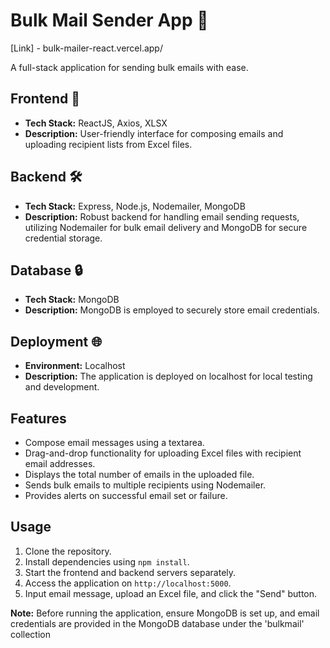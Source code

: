 # Bulk Mail Sender App 📧 
[Link] - bulk-mailer-react.vercel.app/

A full-stack application for sending bulk emails with ease.

## Frontend 🚀
- **Tech Stack:** ReactJS, Axios, XLSX
- **Description:** User-friendly interface for composing emails and uploading recipient lists from Excel files.

## Backend 🛠️
- **Tech Stack:** Express, Node.js, Nodemailer, MongoDB
- **Description:** Robust backend for handling email sending requests, utilizing Nodemailer for bulk email delivery and MongoDB for secure credential storage.

## Database 🔒
- **Tech Stack:** MongoDB
- **Description:** MongoDB is employed to securely store email credentials.

## Deployment 🌐
- **Environment:** Localhost
- **Description:** The application is deployed on localhost for local testing and development.

## Features
- Compose email messages using a textarea.
- Drag-and-drop functionality for uploading Excel files with recipient email addresses.
- Displays the total number of emails in the uploaded file.
- Sends bulk emails to multiple recipients using Nodemailer.
- Provides alerts on successful email set or failure.

## Usage
1. Clone the repository.
2. Install dependencies using `npm install`.
3. Start the frontend and backend servers separately.
4. Access the application on `http://localhost:5000`.
5. Input email message, upload an Excel file, and click the "Send" button.

**Note:** Before running the application, ensure MongoDB is set up, and email credentials are provided in the MongoDB database under the 'bulkmail' collection
